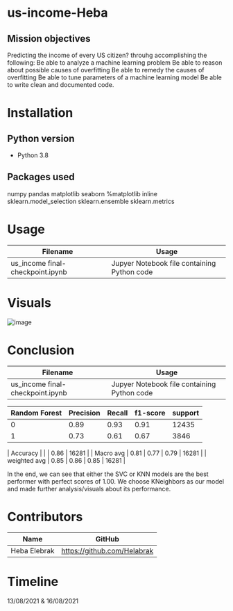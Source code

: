 # us-income-Heba

## Mission objectives

Predicting the income of every US citizen?
throuhg accomplishing the following: 
    Be able to analyze a machine learning problem
    Be able to reason about possible causes of overfitting
    Be able to remedy the causes of overfitting
    Be able to tune parameters of a machine learning model
    Be able to write clean and documented code.

# Installation

## Python version
* Python 3.8

## Packages used
numpy
pandas
matplotlib
seaborn
%matplotlib inline
sklearn.model_selection 
sklearn.ensemble 
sklearn.metrics 

# Usage
| Filename                             | Usage                                                     |
|--------------------------------------|-----------------------------------------------------------|
| us_income final-checkpoint.ipynb | Jupyer Notebook file containing Python code


# Visuals
![image](https://user-images.githubusercontent.com/84380899/129574666-303a5fdf-fdcf-4277-abc8-fa3d3abba366.png)


# 


# Conclusion
| Filename                             | Usage                                                     |
|--------------------------------------|-----------------------------------------------------------|
| us_income final-checkpoint.ipynb | Jupyer Notebook file containing Python code                        
                   


| Random Forest | Precision| Recall      | f1-score    |support
| --------------| -------- | ----------- |-------------|-------------|
| 0             | 0.89     | 0.93        | 0.91        | 12435       |
| 1             | 0.73     | 0.61        | 0.67        | 3846        |

| Accuracy      |          |             | 0.86        | 16281       |
| Macro avg     | 0.81     | 0.77        | 0.79        | 16281       |
| weighted avg  | 0.85     | 0.86        | 0.85        | 16281       |

In the end, we can see that either the SVC or KNN models are the best performer with perfect scores of 1.00.
We choose KNeighbors as our model and made further analysis/visuals about its performance.


# Contributors
| Name           | GitHub                                                                              |
|----------------|-------------------------------------------------------------------------------------|
| Heba Elebrak | <a href="https://github.com/Helabrak">https://github.com/Helabrak               |



# Timeline
13/08/2021 & 16/08/2021
